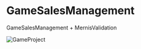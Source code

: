 # GameSalesManagement
GameSalesManagement + MernisValidation


![GameProject](https://user-images.githubusercontent.com/77148338/117012387-90225200-acf7-11eb-9b8c-ca5eb5b733e6.PNG)

